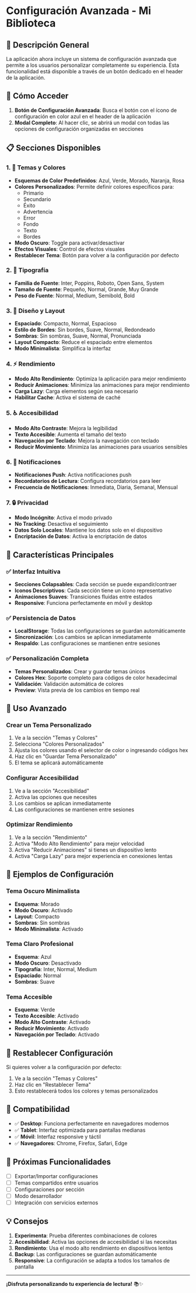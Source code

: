 # Configuración Avanzada - Mi Biblioteca

## 🎨 Descripción General

La aplicación ahora incluye un sistema de configuración avanzada que permite a los usuarios personalizar completamente su experiencia. Esta funcionalidad está disponible a través de un botón dedicado en el header de la aplicación.

## 🚀 Cómo Acceder

1. **Botón de Configuración Avanzada**: Busca el botón con el ícono de configuración en color azul en el header de la aplicación
2. **Modal Completo**: Al hacer clic, se abrirá un modal con todas las opciones de configuración organizadas en secciones

## 📋 Secciones Disponibles

### 1. 🎨 Temas y Colores
- **Esquemas de Color Predefinidos**: Azul, Verde, Morado, Naranja, Rosa
- **Colores Personalizados**: Permite definir colores específicos para:
  - Primario
  - Secundario
  - Éxito
  - Advertencia
  - Error
  - Fondo
  - Texto
  - Bordes
- **Modo Oscuro**: Toggle para activar/desactivar
- **Efectos Visuales**: Control de efectos visuales
- **Restablecer Tema**: Botón para volver a la configuración por defecto

### 2. 📝 Tipografía
- **Familia de Fuente**: Inter, Poppins, Roboto, Open Sans, System
- **Tamaño de Fuente**: Pequeño, Normal, Grande, Muy Grande
- **Peso de Fuente**: Normal, Medium, Semibold, Bold

### 3. 🎯 Diseño y Layout
- **Espaciado**: Compacto, Normal, Espacioso
- **Estilo de Bordes**: Sin bordes, Suave, Normal, Redondeado
- **Sombras**: Sin sombras, Suave, Normal, Pronunciada
- **Layout Compacto**: Reduce el espaciado entre elementos
- **Modo Minimalista**: Simplifica la interfaz

### 4. ⚡ Rendimiento
- **Modo Alto Rendimiento**: Optimiza la aplicación para mejor rendimiento
- **Reducir Animaciones**: Minimiza las animaciones para mejor rendimiento
- **Carga Lazy**: Carga elementos según sea necesario
- **Habilitar Cache**: Activa el sistema de caché

### 5. ♿ Accesibilidad
- **Modo Alto Contraste**: Mejora la legibilidad
- **Texto Accesible**: Aumenta el tamaño del texto
- **Navegación por Teclado**: Mejora la navegación con teclado
- **Reducir Movimiento**: Minimiza las animaciones para usuarios sensibles

### 6. 🔔 Notificaciones
- **Notificaciones Push**: Activa notificaciones push
- **Recordatorios de Lectura**: Configura recordatorios para leer
- **Frecuencia de Notificaciones**: Inmediata, Diaria, Semanal, Mensual

### 7. 🔒 Privacidad
- **Modo Incógnito**: Activa el modo privado
- **No Tracking**: Desactiva el seguimiento
- **Datos Solo Locales**: Mantiene los datos solo en el dispositivo
- **Encriptación de Datos**: Activa la encriptación de datos

## 🎯 Características Principales

### ✅ Interfaz Intuitiva
- **Secciones Colapsables**: Cada sección se puede expandir/contraer
- **Iconos Descriptivos**: Cada sección tiene un ícono representativo
- **Animaciones Suaves**: Transiciones fluidas entre estados
- **Responsive**: Funciona perfectamente en móvil y desktop

### ✅ Persistencia de Datos
- **LocalStorage**: Todas las configuraciones se guardan automáticamente
- **Sincronización**: Los cambios se aplican inmediatamente
- **Respaldo**: Las configuraciones se mantienen entre sesiones

### ✅ Personalización Completa
- **Temas Personalizados**: Crear y guardar temas únicos
- **Colores Hex**: Soporte completo para códigos de color hexadecimal
- **Validación**: Validación automática de colores
- **Preview**: Vista previa de los cambios en tiempo real

## 🔧 Uso Avanzado

### Crear un Tema Personalizado
1. Ve a la sección "Temas y Colores"
2. Selecciona "Colores Personalizados"
3. Ajusta los colores usando el selector de color o ingresando códigos hex
4. Haz clic en "Guardar Tema Personalizado"
5. El tema se aplicará automáticamente

### Configurar Accesibilidad
1. Ve a la sección "Accesibilidad"
2. Activa las opciones que necesites
3. Los cambios se aplican inmediatamente
4. Las configuraciones se mantienen entre sesiones

### Optimizar Rendimiento
1. Ve a la sección "Rendimiento"
2. Activa "Modo Alto Rendimiento" para mejor velocidad
3. Activa "Reducir Animaciones" si tienes un dispositivo lento
4. Activa "Carga Lazy" para mejor experiencia en conexiones lentas

## 🎨 Ejemplos de Configuración

### Tema Oscuro Minimalista
- **Esquema**: Morado
- **Modo Oscuro**: Activado
- **Layout**: Compacto
- **Sombras**: Sin sombras
- **Modo Minimalista**: Activado

### Tema Claro Profesional
- **Esquema**: Azul
- **Modo Oscuro**: Desactivado
- **Tipografía**: Inter, Normal, Medium
- **Espaciado**: Normal
- **Sombras**: Suave

### Tema Accesible
- **Esquema**: Verde
- **Texto Accesible**: Activado
- **Modo Alto Contraste**: Activado
- **Reducir Movimiento**: Activado
- **Navegación por Teclado**: Activado

## 🔄 Restablecer Configuración

Si quieres volver a la configuración por defecto:
1. Ve a la sección "Temas y Colores"
2. Haz clic en "Restablecer Tema"
3. Esto restablecerá todos los colores y temas personalizados

## 📱 Compatibilidad

- ✅ **Desktop**: Funciona perfectamente en navegadores modernos
- ✅ **Tablet**: Interfaz optimizada para pantallas medianas
- ✅ **Móvil**: Interfaz responsive y táctil
- ✅ **Navegadores**: Chrome, Firefox, Safari, Edge

## 🚀 Próximas Funcionalidades

- [ ] Exportar/Importar configuraciones
- [ ] Temas compartidos entre usuarios
- [ ] Configuraciones por sección
- [ ] Modo desarrollador
- [ ] Integración con servicios externos

## 💡 Consejos

1. **Experimenta**: Prueba diferentes combinaciones de colores
2. **Accesibilidad**: Activa las opciones de accesibilidad si las necesitas
3. **Rendimiento**: Usa el modo alto rendimiento en dispositivos lentos
4. **Backup**: Las configuraciones se guardan automáticamente
5. **Responsive**: La configuración se adapta a todos los tamaños de pantalla

---

**¡Disfruta personalizando tu experiencia de lectura!** 📚✨